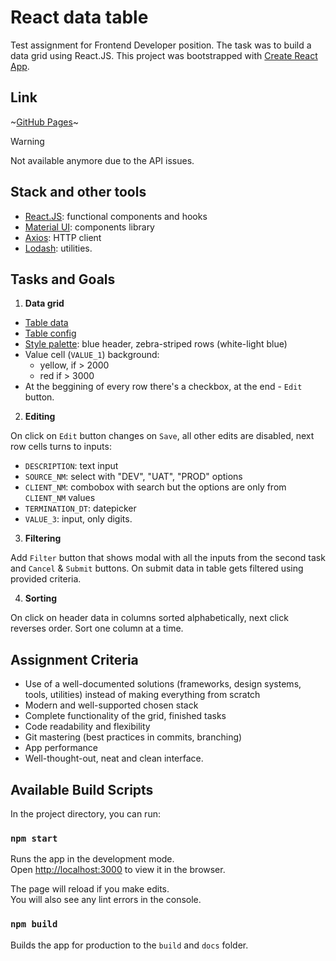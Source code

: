 # React data table

Test assignment for Frontend Developer position. The task was to build a data grid using React.JS.
This project was bootstrapped with [Create React App](https://github.com/facebook/create-react-app).

## Link
~[GitHub Pages](https://lazy-ocean.github.io/data-table/)~
> [!WARNING]
> Not available anymore due to the API issues.

## Stack and other tools

- [React.JS](https://reactjs.org/): functional components and hooks
- [Material UI](https://material-ui.com/): components library
- [Axios](https://github.com/axios/axios): HTTP client
- [Lodash](https://lodash.com/): utilities.

## Tasks and Goals

1. **Data grid**

- [Table data](https://run.mocky.io/v3/6f15e3ad-bf04-4940-9b81-0f14fac8ebf2)
- [Table config](https://run.mocky.io/v3/9700b81e-1edd-49b8-8160-736b24a989a7)
- [Style palette](https://coolors.co/5aa9e6-d8eefd-f9f9f9-ffe45e-f50049): blue header, zebra-striped rows (white-light blue)
- Value cell (`VALUE_1`) background:
  - yellow, if > 2000
  - red if > 3000
- At the beggining of every row there's a checkbox, at the end - `Edit` button.

2. **Editing**

On click on `Edit` button changes on `Save`, all other edits are disabled, next row cells turns to inputs:

- `DESCRIPTION`: text input
- `SOURCE_NM`: select with "DEV", "UAT", "PROD" options
- `CLIENT_NM`: combobox with search but the options are only from `CLIENT_NM` values
- `TERMINATION_DT`: datepicker
- `VALUE_3`: input, only digits.

3. **Filtering**

Add `Filter` button that shows modal with all the inputs from the second task and `Cancel` & `Submit` buttons. On submit data in table gets filtered using provided criteria.

4. **Sorting**

On click on header data in columns sorted alphabetically, next click reverses order. Sort one column at a time.

## Assignment Criteria

- Use of a well-documented solutions (frameworks, design systems, tools, utilities) instead of making everything from scratch
- Modern and well-supported chosen stack
- Complete functionality of the grid, finished tasks
- Code readability and flexibility
- Git mastering (best practices in commits, branching)
- App performance
- Well-thought-out, neat and clean interface.

## Available Build Scripts

In the project directory, you can run:

### `npm start`

Runs the app in the development mode.\
Open [http://localhost:3000](http://localhost:3000) to view it in the browser.

The page will reload if you make edits.\
You will also see any lint errors in the console.

### `npm build`

Builds the app for production to the `build` and `docs` folder.
